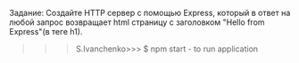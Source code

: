  Задание:
Создайте HTTP сервер с помощью Express, который в ответ
на любой запрос возвращает html страницу с заголовком "Hello from Express"(в теге h1).

>>>S.Ivanchenko>>> $ npm start  -  to run application